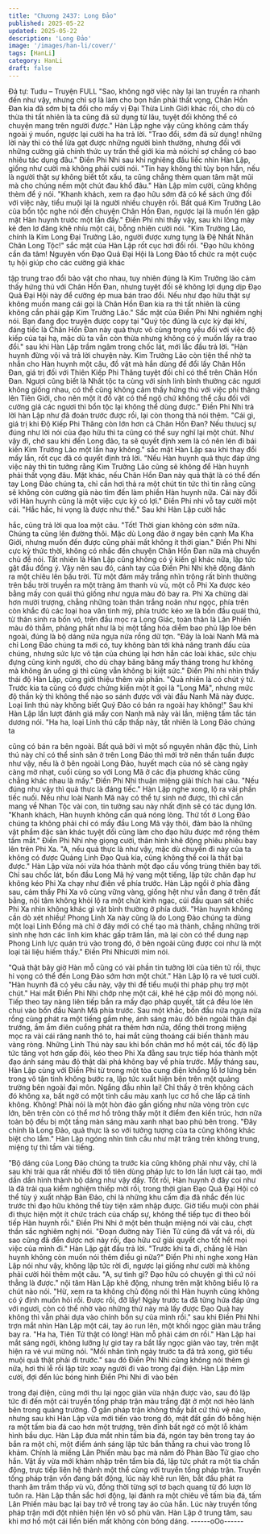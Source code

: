 ```yaml
---
title: "Chương 2437: Long Đảo"
published: 2025-05-22
updated: 2025-05-22
description: 'Long Đảo'
image: '/images/han-li/cover/'
tags: [HanLi]
category: HanLi
draft: false
---
```


Đả tự: Tudu – Truyện FULL
"Sao, không ngờ việc này lại lan truyền ra nhanh đến như vậy,
nhưng chỉ sợ là làm cho bọn hắn phải thất vọng, Chân Hồn Đan
kia đã sớm bị ta đổi cho mấy vị Đại Thừa Linh Giới khác rồi, cho
dù có thừa thì tất nhiên là ta cũng đã sử dụng từ lâu, tuyệt đối
không thể có chuyện mang trên người được." Hàn Lập nghe vậy
cũng không cảm thấy ngoài ý muốn, ngược lại cười ha ha trả lời.
"Trao đổi, sớm đã sử dụng! những lời này thì có thể lừa gạt được
những người bình thường, nhưng đối với những cường giả chính
thức uy trấn thế giới kia mà nóichỉ sợ chẳng có bao nhiêu tác
dụng đâu." Điền Phi Nhi sau khi nghiêng đầu liếc nhìn Hàn Lập,
giống như cười mà không phải cười nói.
"Tin hay không thì tùy bọn hắn, nếu là người thật sự không biết
tốt xấu, ta cũng chẳng thèm quan tâm mặt mũi mà cho chúng
nếm một chút đau khổ đâu." Hàn Lập mỉm cười, cũng không thèm
để ý nói.
"Khanh khách, xem ra đạo hữu sớm đã có kế sách ứng đối với
việc này, tiểu muội lại là người nhiều chuyện rồi. Bất quá Kim
Trưởng Lão của bổn tộc nghe nói đến chuyện Chân Hồn Đan,
ngược lại là muốn lén gặp mặt Hàn huynh trước một lần đấy."
Điền Phi nhi thấy vậy, sau khi lông mày kẻ đen lơ đãng khẽ nhíu
một cái, bỗng nhiên cười nói.
"Kim Trưởng Lão, chính là Kim Long Đại Trưởng Lão, người
được xưng tụng là Đệ Nhất Nhân Chân Long Tộc!" sắc mặt của
Hàn Lập rốt cục hơi đổi rồi.
"Đạo hữu không cần đa tâm! Nguyên vốn Đạo Quả Đại Hội là
Long Đảo tổ chức ra một cuộc tụ hội giúp cho các cường giả khác

tập trung trao đổi bảo vật cho nhau, tuy nhiên đúng là Kim Trưởng
lão cảm thấy hứng thú với Chân Hồn Đan, nhưng tuyệt đối sẽ
không lợi dụng dịp Đạo Quả Đại Hội này để cưỡng ép mua bán
trao đổi. Nếu như đạo hữu thật sự không muốn mang cái gọi là
Chân Hồn Đan kia ra thì tất nhiên là cũng không cần phải gặp Kim
Trưởng Lão." Sắc mặt của Điền Phi Nhi nghiêm nghị nói. Bạn
đang đọc truyện được copy tại
"Quý tộc đúng là cực kỳ đại khí, đáng tiếc là Chân Hồn Đan này
quả thực vô cùng trọng yếu đối với việc độ kiếp của tại hạ, mặc
dù ta vẫn còn thừa nhưng không có ý muốn lấy ra trao đổi." sau
khi Hàn Lập trầm ngâm trong chốc lát, mới lắc đầu trả lời.
"Hàn huynh đừng vội vã trả lời chuyện này. Kim Trưởng Lão còn
tiện thể nhờ ta nhắn cho Hàn huynh một câu, đồ vật mà hắn dùng
để đổi lấy Chân Hồn Đan, giá trị đối với Thiên Kiếp Phi Thăng
tuyệt đối chỉ có thể trên Chân Hồn Đan. Ngươi cũng biết là Nhất
tộc ta cùng với sinh linh bình thường các ngươi không giống
nhau, có thể cũng không cảm thấy hứng thú với việc phi thăng lên
Tiên Giới, cho nên một ít đồ vật có thể ngộ chứ không thể cầu đối
với cường giả các ngươi thì bổn tộc lại không thể dùng được."
Điền Phi Nhi trả lời hàn Lập như đã đoán trước được rồi, lại còn
thong thả nói thêm.
"Cái gì, giá trị khi Độ Kiếp Phi Thăng còn lớn hơn cả Chân Hồn
Đan? Nếu thưucj sự đúng như lời nói của đạo hữu thì ta cũng có
thể suy nghĩ lại một chút. Như vậy đi, chờ sau khi đến Long đảo,
ta sẽ quyết định xem là có nên lén đi bái kiến Kim Trưởng Lão
một lần hay không." sắc mặt Hàn Lập sau khi thay đổi mấy lần, rốt
cục đã có quyết định trả lời.
"Nếu Hàn huynh quả thực đáp ứng việc này thì tin tưởng rằng
Kim Trưởng Lão cũng sẽ không để Hàn huynh phải thất vọng đâu.
Mặt khác, nếu Chân Hồn Đan này quả thật là có thể đến tay Long
Đảo chúng ta, chỉ cần hơi thả ra một chút tin tức thì tin rằng cũng
sẽ không còn cường giả nào tìm đến làm phiền Hàn huynh nữa.
Cái này đối với Hàn huynh cũng là một việc cực kỳ có lợi." Điền
Phi nhi vỗ tay cười một cái.
"Hắc hắc, hi vọng là được như thế." Sau khi Hàn Lập cười hắc

hắc, cũng trả lời qua loa một câu.
"Tốt! Thời gian không còn sớm nữa. Chúng ta cũng lên đường
thôi. Mặc dù Long đảo ở ngay bên cạnh Ma Kha Giới, nhưng
muốn đến được cũng phải mất không ít thời gian." Điền Phi Nhi
cực kỳ thức thời, không có nhắc đến chuyện Chân Hồn Đan nữa
mà chuyển chủ đề nói.
Tất nhiên là Hàn Lập cũng không có ý kiến gì khác nữa, lập tức
gật đầu đồng ý.
Vậy nên sau đó, cánh tay của Điền Phi Nhi khẽ động đánh ra một
chiêu lên bầu trời.
Từ một đám mây trắng nhìn trông rất bình thường trên bầu trời
truyền ra một tràng âm thanh vù vù, một cỗ Phi Xa được kéo
bằng mấy con quái thú giống như ngựa màu đỏ bay ra.
Phi Xa chừng dài hơn mười trượng, chẳng những toàn thân trắng
noãn như ngọc, phía trên còn khắc đủ các loại hoa văn tinh mỹ,
phía trước kéo xe là bốn đầu quái thú, từ thân sinh ra bốn vó, trên
đầu mọc ra Long Giác, toàn thân là Lân Phiến màu đỏ thẫm,
phảng phất như là bị một tầng hỏa diễm bao phủ lập lòe bên
ngoài, đúng là bộ dáng nửa ngựa nửa rồng dữ tợn.
"Đây là loài Nanh Mã mà chỉ Long Đảo chúng ta mới có, tuy
không bàn tới khả năng tranh đấu của chúng, nhưng sức lực vô
tận của chúng lại hơn hẳn các loài khác, sức chịu đựng cũng kinh
người, cho dù chạy băng băng mấy tháng trong hư không mà
không ăn uống gì thì cũng vẫn không bị kiệt sức." Điền Phi nhi
nhìn thấy thái độ Hàn Lập, cũng giới thiệu thêm vài phần.
"Quả nhiên là có chút ý tứ. Trước kia ta cũng có được chứng kiến
một ít gọi là "Long Mã", nhưng mức độ thần kỳ thì không thể nào
so sánh được với vài đầu Nanh Mã này được. Loại linh thú này
không biết Quý Đảo có bán ra ngoài hay không!" Sau khi Hàn Lập
lần lượt đánh giá mấy con Nanh mã này vài lần, miệng tấm tắc
tán dương nói.
"Ha ha, loại Linh thú cấp thấp này, tất nhiên là Long Đảo chúng ta

cũng có bán ra bên ngoài. Bất quả bởi vì một số nguyên nhân đặc
thù, Linh thú này chỉ có thể sinh sản ở trên Long Đảo thì mới trở
nên thần tuấn được như vậy, nếu là ở bên ngoài Long Đảo, huyết
mạch của nó sẽ càng ngày càng mờ nhạt, cuối cùng so với Long
Mã ở các địa phương khác cũng chẳng khác nhau là mấy." Điền
Phi Nhi thuận miệng giải thích hai câu.
"Nếu đúng như vậy thì quả thực là đáng tiếc." Hàn Lập nghe
xong, lộ ra vài phần tiếc nuối.
Nếu như loài Nanh Mã này có thể tự sinh nở được, thì chỉ cần
mang về Nhan Tộc vài con, tin tưởng sau này nhất định sẽ có tác
dụng lớn.
"Khanh khách, Hàn huynh không cần quá nóng lòng. Thứ tốt ở
Long Đảo chúng ta không phải chỉ có mấy đầu Long Mã vậy thôi,
đảm bảo là những vật phẩm đặc sản khác tuyệt đối cũng làm cho
đạo hữu được mở rộng thêm tầm mắt." Điền Phi Nhi nhẹ giọng
cười, thân hình khẽ động phiêu phiêu bay lên trên Phi Xa.
"A, nếu quả thực là như vậy, mặc dù chuyến đi này của ta không
có được Quảng Linh Đạo Quả kia, cũng không thể coi là thất bại
được." Hàn Lập vừa nói vừa hóa thành một đạo cầu vồng trùng
thiên bay tới.
Chỉ sau chốc lát, bốn đầu Long Mã hý vang một tiếng, lập tức
chân đạp hư không kéo Phi Xa chạy như điên về phía trước.
Hàn Lập ngồi ở phía đằng sau, cảm thấy Phi Xa vô cùng vững
vàng, giống hệt như vẫn đang ở trên đất bằng, nội tâm không khỏi
lộ ra một chút kinh ngạc, cúi đầu quan sát chiếc Phi Xa nhìn
không khác gì vật bình thường ở phía dưới.
"Hàn huynh không cần dò xét nhiều! Phong Linh Xa này cũng là
do Long Đảo chúng ta dùng một loại Linh Đồng mà chỉ ở đây mới
có chế tạo mà thành, chẳng những trời sinh nhẹ hơn các linh kim
khác gấp trăm lần, mà lại còn có thể dung nạp Phong Linh lực
quán trú vào trong đó, ở bên ngoài cũng được coi như là một loại
tài liệu hiếm thấy." Điền Phi Nhicười mỉm nói.

"Quả thật bây giờ Hàn mỗ cũng có vài phần tin tưởng lời của tiên
tử rồi, thực hi vọng có thể đến Long Đảo sớm hơn một chút." Hàn
Lập lộ ra vẻ tươi cười.
"Hàn huynh đã có yêu cầu này, vậy thì để tiểu muội thi pháp phụ
trợ một chút." Hai mắt Điền Phi Nhi chớp nhẹ một cái, khẽ hé cặp
môi đỏ mọng nói.
Tiếp theo tay nàng liên tiếp bắn ra mấy đạo pháp quyết, tất cả đều
lóe lên chui vào bốn đầu Nanh Mã phía trước.
Sau một khắc, bốn đầu nửa ngựa nửa rồng cùng phát ra một
tiếng gầm nhẹ, ánh sáng màu đỏ bên ngoài thân đại trướng, ầm
ầm điên cuồng phát ra thêm hơn nửa, đồng thời trong miệng mọc
ra vài cái răng nanh thô to, hai mắt cũng thoáng cái biến thành
màu vàng ròng.
Những Linh Thú này sau khi bốn chân mơ hồ một cái, tốc độ lập
tức tăng vọt hơn gấp đôi, kéo theo Phi Xa đằng sau trực tiếp hóa
thành một đạo ánh sáng màu đỏ thật dài phá không bay về phía
trước.
Mấy tháng sau, Hàn Lập cùng với Điền Phi từ trong một tòa cung
điện khổng lồ lơ lửng bên trong vô tận tinh không bước ra, lập tức
xuất hiện bên trên một quảng trường bên ngoài đại môn.
Ngẩng đầu nhìn lại!
Chỉ thấy ở trên không cách đó không xa, bất ngờ có một tinh cầu
màu xanh lục cơ hồ che lấp cả tinh không.
Không! Phải nói là một hòn đảo gần giống như nửa vòng tròn cực
lớn, bên trên còn có thể mơ hồ trông thấy một ít điểm đen kiến
trúc, hơn nữa toàn bộ đều bị một tầng màn sáng màu xanh nhạt
bao phủ bên trong.
"Đây chính là Long Đảo, quả thực là so với tưởng tượng của ta
cũng không khác biệt cho lắm." Hàn Lập ngóng nhìn tinh cầu như
mặt trăng trên không trung, miệng tự thì tầm vài tiếng.

"Bộ dáng của Long Đảo chúng ta trước kia cũng không phải như
vậy, chỉ là sau khi trải qua rất nhiều đời tổ tiên dùng pháp lực to
lơn lần lượt cải tạo, mới dần dần hình thành bộ dáng như vậy
đấy. Tốt rồi, Hàn huynh ở đây coi như là đã trải qua kiểm nghiệm
thiếp mời rồi, trong thời gian Đạo Quả Đại Hội có thể tùy ý xuất
nhập Bản Đảo, chỉ là những khu cấm địa đã nhắc đến lúc trước
thì đạo hữu không thể tùy tiện xâm nhập được. Giờ tiểu muội còn
phải đi thực hiện một ít chức trách của chấp sự, không thể tiếp
tục đi theo bồi tiếp Hàn huynh rồi." Điền Phi Nhi ở một bên thuận
miệng nói vài câu, chợt thần sắc nghiêm nghị nói.
"Đoạn đường này Tiên Tử cũng đã vất vả rồi, dù sao cũng đã đến
được nơi này rồi, đạo hữu cứ giải quyết cho tốt hết mọi việc của
mình đi." Hàn Lập gật đầu trả lời.
"Trước khi ta đi, chẳng lẽ Hàn huynh không còn muốn nói thêm
điều gì nữa?" Điền Phi nhi nghe xong Hàn Lập nói như vậy, không
lập tức rời đi, ngược lại giống như cười mà không phải cười hỏi
thêm một câu.
"A, sự tình gì? Đạo hữu có chuyện gì thì cứ nói thẳng là được."
nội tâm Hàn Lập khẽ động, nhưng trên mặt không biểu lộ ra chút
nào nói.
"Hừ, xem ra ta không chủ động nói thì Hàn huynh cũng không có
ý định muốn hỏi rồi. Được rồi, đỡ lấy! Ngày trước ta đã từng hứa
đáp ứng với ngươi, còn có thể nhờ vào những thứ này mà lấy
được Đạo Quả hay không thì vẫn phải dựa vào chính bổn sự của
mình rồi." sau khi Điền Phi Nhi trợn mắt nhìn Hàn Lập một cái, tay
áo run lên, một khối ngọc giản màu trắng bay ra.
"Ha ha, Tiên Tử thật có lòng! Hàn mỗ phải cám ơn rồi." Hàn Lập
hai mắt sáng ngời, không lưỡng lự giơ tay ra bắt lấy ngọc giản
vào tay, trên mặt hiện ra vẻ vui mừng nói.
"Mối nhân tình ngày trước ta đã trả xong, giờ tiểu muội quả thật
phải đi trước." sau đó Điền Phi Nhi cũng không nói thêm gì nữa,
hơi thi lễ rồi lập tức xoay người đi vào trong đại điện.
Hàn Lập mỉm cười, đợi đến lúc bóng hình Điền Phi Nhi đi vào bên

trong đại điện, cũng mới thu lại ngọc giản vừa nhận được vào,
sau đó lập tức đi đến một cái truyền tống pháp trận màu trắng đặt
ở một nơi hẻo lánh bên trong quảng trường.
Ở gần pháp trận không thấy bất cứ thủ vệ nào, nhưng sau khi
Hàn Lập vừa mới tiến vào trong đó, mặt đất gần đó bỗng hiện ra
một tấm bia đá cao hơn một trượng, trên đỉnh bất ngờ có một lỗ
khảm hình bầu dục.
Hàn Lập đưa mắt nhìn tấm bia đá, ngón tay bên trong tay áo bắn
ra một chỉ, một điểm ánh sáng lập tức bắn thẳng ra chui vào trong
lỗ khảm.
Chính là miếng Lân Phiến màu bạc mà năm đó Phàn Bào Tử giao
cho hắn.
Vật ấy vừa mới khảm nhập trên tấm bia đá, lập tức phát ra một tia
chấn động, trực tiếp liên hệ thành một thể cùng với truyền tống
pháp trận.
Truyền tống pháp trận vốn đang bất động, lúc này khẽ run lên, bắt
đầu phát ra thanh âm trầm thấp vù vù, đồng thời từng sợi tơ bạch
quang từ đó lượn lờ tuôn ra.
Hàn Lập thần sắc hơi động, lại đánh ra một chiêu về tấm bia đá,
tấm Lân Phiến màu bạc lại bay trở về trong tay áo của hắn.
Lúc này truyền tống pháp trận mới đột nhiên hiện lên vô số phù
văn. Hàn Lập ở trung tâm, sau khi mơ hồ một cái liền biến mất
không còn bóng dáng.
------oOo------
